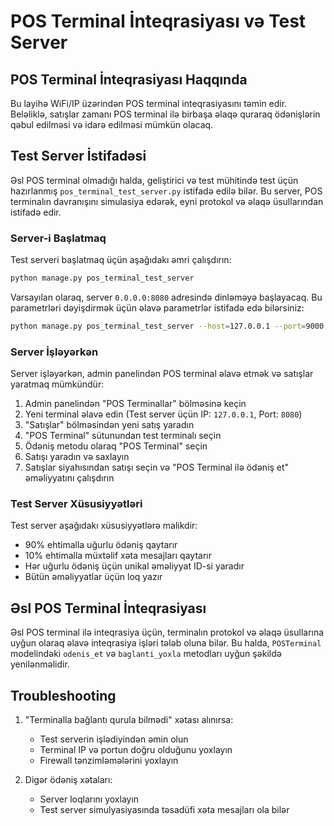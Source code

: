 # POS Terminal İnteqrasiyası və Test Server

## POS Terminal İnteqrasiyası Haqqında

Bu layihə WiFi/IP üzərindən POS terminal inteqrasiyasını təmin edir. Beləliklə, satışlar zamanı POS terminal ilə birbaşa əlaqə quraraq ödənişlərin qəbul edilməsi və idarə edilməsi mümkün olacaq.

## Test Server İstifadəsi

Əsl POS terminal olmadığı halda, geliştirici və test mühitində test üçün hazırlanmış `pos_terminal_test_server.py` istifadə edilə bilər. Bu server, POS terminalın davranışını simulasiya edərək, eyni protokol və əlaqə üsullarından istifadə edir.

### Server-i Başlatmaq

Test serveri başlatmaq üçün aşağıdakı əmri çalışdırın:

```bash
python manage.py pos_terminal_test_server
```

Varsayılan olaraq, server `0.0.0.0:8080` adresində dinləməyə başlayacaq. Bu parametrləri dəyişdirmək üçün əlavə parametrlər istifadə edə bilərsiniz:

```bash
python manage.py pos_terminal_test_server --host=127.0.0.1 --port=9000
```

### Server İşləyərkən

Server işləyərkən, admin panelindən POS terminal əlavə etmək və satışlar yaratmaq mümkündür:

1. Admin panelindən "POS Terminallar" bölməsinə keçin
2. Yeni terminal əlavə edin (Test server üçün IP: `127.0.0.1`, Port: `8080`)
3. "Satışlar" bölməsindən yeni satış yaradın
4. "POS Terminal" sütunundan test terminalı seçin
5. Ödəniş metodu olaraq "POS Terminal" seçin
6. Satışı yaradın və saxlayın
7. Satışlar siyahısından satışı seçin və "POS Terminal ilə ödəniş et" əməliyyatını çalışdırın

### Test Server Xüsusiyyətləri

Test server aşağıdakı xüsusiyyətlərə malikdir:

- 90% ehtimalla uğurlu ödəniş qaytarır
- 10% ehtimalla müxtəlif xəta mesajları qaytarır
- Hər uğurlu ödəniş üçün unikal əməliyyat ID-si yaradır
- Bütün əməliyyatlar üçün loq yazır

## Əsl POS Terminal İnteqrasiyası

Əsl POS terminal ilə inteqrasiya üçün, terminalın protokol və əlaqə üsullarına uyğun olaraq əlavə inteqrasiya işləri tələb oluna bilər. Bu halda, `POSTerminal` modelindəki `odenis_et` və `baglanti_yoxla` metodları uyğun şəkildə yenilənməlidir.

## Troubleshooting

1. "Terminalla bağlantı qurula bilmədi" xətası alınırsa:
   - Test serverin işlədiyindən əmin olun
   - Terminal IP və portun doğru olduğunu yoxlayın
   - Firewall tənzimləmələrini yoxlayın

2. Digər ödəniş xətaları:
   - Server loqlarını yoxlayın
   - Test server simulyasiyasında təsadüfi xəta mesajları ola bilər 